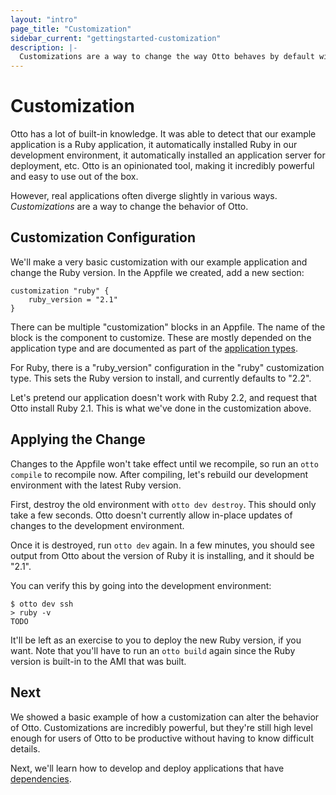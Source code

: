 ```yaml
---
layout: "intro"
page_title: "Customization"
sidebar_current: "gettingstarted-customization"
description: |-
  Customizations are a way to change the way Otto behaves by default with an application type.
---
```


# Customization

Otto has a lot of built-in knowledge. It was able to detect that our
example application is a Ruby application, it automatically installed
Ruby in our development environment, it automatically installed an
application server for deployment, etc. Otto is an opinionated tool, making
it incredibly powerful and easy to use out of the box.

However, real applications often diverge slightly in various ways.
_Customizations_ are a way to change the behavior of Otto.

## Customization Configuration

We'll make a very basic customization with our example
application and change the Ruby version. In the Appfile we created,
add a new section:

```
customization "ruby" {
    ruby_version = "2.1"
}
```

There can be multiple "customization" blocks in an Appfile. The
name of the block is the component to customize. These are mostly
depended on the application type and are documented as part of the
[application types](/docs/apps).

For Ruby, there is a "ruby_version" configuration in the "ruby"
customization type. This sets the Ruby version to install, and currently
defaults to "2.2".

Let's pretend our application doesn't work with Ruby 2.2, and request
that Otto install Ruby 2.1. This is what we've done in the customization
above.

## Applying the Change

Changes to the Appfile won't take effect until we recompile, so
run an `otto compile` to recompile now. After compiling, let's rebuild
our development environment with the latest Ruby version.

First, destroy the old environment with `otto dev destroy`. This
should only take a few seconds. Otto doesn't currently allow in-place
updates of changes to the development environment.

Once it is destroyed, run `otto dev` again. In a few minutes, you
should see output from Otto about the version of Ruby it is installing,
and it should be "2.1".

You can verify this by going into the development environment:

```
$ otto dev ssh
> ruby -v
TODO
```

It'll be left as an exercise to you to deploy the new Ruby version,
if you want. Note that you'll have to run an `otto build` again since the
Ruby version is built-in to the AMI that was built.

## Next

We showed a basic example of how a customization can alter the behavior
of Otto. Customizations are incredibly powerful, but they're still
high level enough for users of Otto to be productive without having
to know difficult details.

Next, we'll learn how to develop and deploy applications that
have [dependencies](/intro/getting-started/deps.html).

